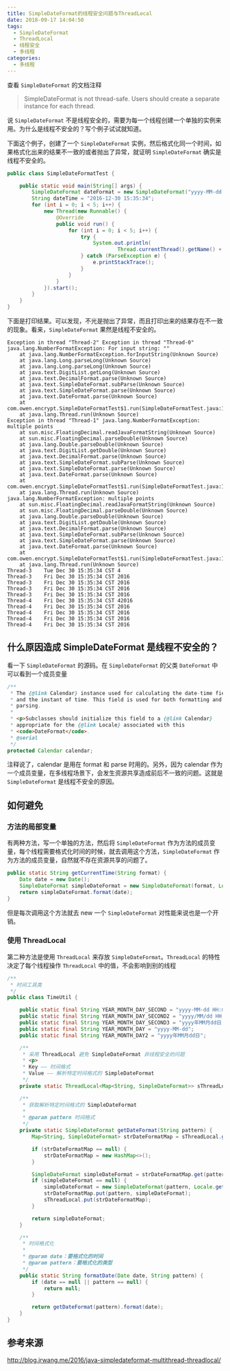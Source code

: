 ```yaml
---
title: SimpleDateFormat的线程安全问题与ThreadLocal
date: 2018-09-17 14:04:50
tags:
  - SimpleDateFormat
  - ThreadLocal
  - 线程安全
  - 多线程
categories:
  - 多线程
---
```


查看 `SimpleDateFormat` 的文档注释

> SimpleDateFormat is not thread-safe. Users should create a separate instance for each thread.

说 `SimpleDateFormat` 不是线程安全的，需要为每一个线程创建一个单独的实例来用。为什么是线程不安全的？写个例子试试就知道。

<!-- more -->

下面这个例子，创建了一个 `SimpleDateFormat` 实例，然后格式化同一个时间，如果格式化出来的结果不一致的或者抛出了异常，就证明 `SimpleDateFormat` 确实是线程不安全的。

```java
public class SimpleDateFormatTest {

	public static void main(String[] args) {
		SimpleDateFormat dateFormat = new SimpleDateFormat("yyyy-MM-dd HH:mm:ss");
		String dateTime = "2016-12-30 15:35:34";
		for (int i = 0; i < 5; i++) {
			new Thread(new Runnable() {
				@Override
				public void run() {
					for (int i = 0; i < 5; i++) {
						try {
							System.out.println(
									Thread.currentThread().getName() + "\t" + dateFormat.parse(dateTime));
						} catch (ParseException e) {
							e.printStackTrace();
						}
					}
				}
			}).start();
		}
	}
}
```

下面是打印结果。可以发现，不光是抛出了异常，而且打印出来的结果存在不一致的现象。看来，`SimpleDateFormat` 果然是线程不安全的。

```
Exception in thread "Thread-2" Exception in thread "Thread-0" java.lang.NumberFormatException: For input string: ""
	at java.lang.NumberFormatException.forInputString(Unknown Source)
	at java.lang.Long.parseLong(Unknown Source)
	at java.lang.Long.parseLong(Unknown Source)
	at java.text.DigitList.getLong(Unknown Source)
	at java.text.DecimalFormat.parse(Unknown Source)
	at java.text.SimpleDateFormat.subParse(Unknown Source)
	at java.text.SimpleDateFormat.parse(Unknown Source)
	at java.text.DateFormat.parse(Unknown Source)
	at com.owen.encrypt.SimpleDateFormatTest$1.run(SimpleDateFormatTest.java:18)
	at java.lang.Thread.run(Unknown Source)
Exception in thread "Thread-1" java.lang.NumberFormatException: multiple points
	at sun.misc.FloatingDecimal.readJavaFormatString(Unknown Source)
	at sun.misc.FloatingDecimal.parseDouble(Unknown Source)
	at java.lang.Double.parseDouble(Unknown Source)
	at java.text.DigitList.getDouble(Unknown Source)
	at java.text.DecimalFormat.parse(Unknown Source)
	at java.text.SimpleDateFormat.subParse(Unknown Source)
	at java.text.SimpleDateFormat.parse(Unknown Source)
	at java.text.DateFormat.parse(Unknown Source)
	at com.owen.encrypt.SimpleDateFormatTest$1.run(SimpleDateFormatTest.java:18)
	at java.lang.Thread.run(Unknown Source)
java.lang.NumberFormatException: multiple points
	at sun.misc.FloatingDecimal.readJavaFormatString(Unknown Source)
	at sun.misc.FloatingDecimal.parseDouble(Unknown Source)
	at java.lang.Double.parseDouble(Unknown Source)
	at java.text.DigitList.getDouble(Unknown Source)
	at java.text.DecimalFormat.parse(Unknown Source)
	at java.text.SimpleDateFormat.subParse(Unknown Source)
	at java.text.SimpleDateFormat.parse(Unknown Source)
	at java.text.DateFormat.parse(Unknown Source)
	at com.owen.encrypt.SimpleDateFormatTest$1.run(SimpleDateFormatTest.java:18)
	at java.lang.Thread.run(Unknown Source)
Thread-3	Tue Dec 30 15:35:34 CST 4
Thread-3	Fri Dec 30 15:35:34 CST 2016
Thread-3	Fri Dec 30 15:35:34 CST 2016
Thread-3	Fri Dec 30 15:35:34 CST 2016
Thread-3	Fri Dec 30 15:35:34 CST 2016
Thread-4	Fri Dec 30 15:35:34 CST 42016
Thread-4	Fri Dec 30 15:35:34 CST 2016
Thread-4	Fri Dec 30 15:35:34 CST 2016
Thread-4	Fri Dec 30 15:35:34 CST 2016
Thread-4	Fri Dec 30 15:35:34 CST 2016
```

## 什么原因造成 SimpleDateFormat 是线程不安全的？

看一下 `SimpleDateFormat` 的源码。在 `SimpleDateFormat` 的父类 `DateFormat` 中可以看到一个成员变量

```java
/**
 * The {@link Calendar} instance used for calculating the date-time fields
 * and the instant of time. This field is used for both formatting and
 * parsing.
 *
 * <p>Subclasses should initialize this field to a {@link Calendar}
 * appropriate for the {@link Locale} associated with this
 * <code>DateFormat</code>.
 * @serial
 */
protected Calendar calendar;
```
注释说了，calendar 是用在 format 和 parse 时用的。另外，因为 calendar 作为一个成员变量，在多线程场景下，会发生资源共享造成前后不一致的问题。这就是 `SimpleDateFormat` 是线程不安全的原因。

## 如何避免

### 方法的局部变量

有两种方法，写一个单独的方法，然后将 `SimpleDateFormat` 作为方法的成员变量，每个线程需要格式化时间的时候，就去调用这个方法，`SimpleDateFormat` 作为方法的成员变量，自然就不存在资源共享的问题了。

```java
public static String getCurrentTime(String format) {
	Date date = new Date();
	SimpleDateFormat simpleDateFormat = new SimpleDateFormat(format, Locale.getDefault());
	return simpleDateFormat.format(date);
}
```

但是每次调用这个方法就去 new 一个 `SimpleDateFormat` 对性能来说也是一个开销。

### 使用 ThreadLocal

第二种方法是使用 `ThreadLocal` 来存放 `SimpleDateFormat`。`ThreadLocal` 的特性决定了每个线程操作 `ThreadLocal` 中的值，不会影响到别的线程

```java
/**
 * 时间工具类
 */
public class TimeUtil {

    public static final String YEAR_MONTH_DAY_SECOND = "yyyy-MM-dd HH:mm:ss";
    public static final String YEAR_MONTH_DAY_SECOND2 = "yyyy/MM/dd HH:mm:ss";
    public static final String YEAR_MONTH_DAY_SECOND3 = "yyyy年MM月dd日 HH时mm分ss秒";
    public static final String YEAR_MONTH_DAY = "yyyy-MM-dd";
    public static final String YEAR_MONTH_DAY2 = "yyyy年MM月dd日";

    /**
     * 采用 ThreadLocal 避免 SimpleDateFormat 非线程安全的问题
     * <p>
     * Key —— 时间格式
     * Value —— 解析特定时间格式的 SimpleDateFormat
     */
    private static ThreadLocal<Map<String, SimpleDateFormat>> sThreadLocal = new ThreadLocal<>();

    /**
     * 获取解析特定时间格式的 SimpleDateFormat
     *
     * @param pattern 时间格式
     */
    private static SimpleDateFormat getDateFormat(String pattern) {
        Map<String, SimpleDateFormat> strDateFormatMap = sThreadLocal.get();

        if (strDateFormatMap == null) {
            strDateFormatMap = new HashMap<>();
        }

        SimpleDateFormat simpleDateFormat = strDateFormatMap.get(pattern);
        if (simpleDateFormat == null) {
            simpleDateFormat = new SimpleDateFormat(pattern, Locale.getDefault());
            strDateFormatMap.put(pattern, simpleDateFormat);
			sThreadLocal.put(strDateFormatMap);
        }

        return simpleDateFormat;
    }

    /**
     * 时间格式化
     *
     * @param date：要格式化的时间
     * @param pattern：要格式化的类型
     */
    public static String formatDate(Date date, String pattern) {
        if (date == null || pattern == null) {
            return null;
        }

        return getDateFormat(pattern).format(date);
    }
}
```
## 参考来源

http://blog.jrwang.me/2016/java-simpledateformat-multithread-threadlocal/